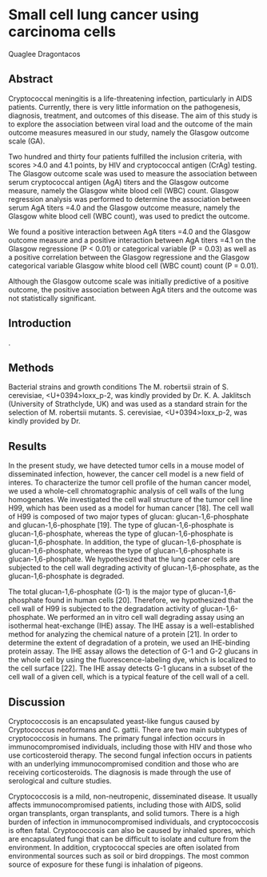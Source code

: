 # Small cell lung cancer using carcinoma cells
Quaglee Dragontacos


## Abstract
Cryptococcal meningitis is a life-threatening infection, particularly in AIDS patients. Currently, there is very little information on the pathogenesis, diagnosis, treatment, and outcomes of this disease. The aim of this study is to explore the association between viral load and the outcome of the main outcome measures measured in our study, namely the Glasgow outcome scale (GA).

Two hundred and thirty four patients fulfilled the inclusion criteria, with scores >4.0 and 4.1 points, by HIV and cryptococcal antigen (CrAg) testing. The Glasgow outcome scale was used to measure the association between serum cryptococcal antigen (AgA) titers and the Glasgow outcome measure, namely the Glasgow white blood cell (WBC) count. Glasgow regression analysis was performed to determine the association between serum AgA titers =4.0 and the Glasgow outcome measure, namely the Glasgow white blood cell (WBC count), was used to predict the outcome.

We found a positive interaction between AgA titers =4.0 and the Glasgow outcome measure and a positive interaction between AgA titers =4.1 on the Glasgow regressione (P < 0.01) or categorical variable (P = 0.03) as well as a positive correlation between the Glasgow regressione and the Glasgow categorical variable Glasgow white blood cell (WBC count) count (P = 0.01).

Although the Glasgow outcome scale was initially predictive of a positive outcome, the positive association between AgA titers and the outcome was not statistically significant.


## Introduction
.


## Methods
Bacterial strains and growth conditions
The M. robertsii strain of S. cerevisiae, <U+0394>loxx_p-2, was kindly provided by Dr. K. A. Jaklitsch (University of Strathclyde, UK) and was used as a standard strain for the selection of M. robertsii mutants. S. cerevisiae, <U+0394>loxx_p-2, was kindly provided by Dr.


## Results
In the present study, we have detected tumor cells in a mouse model of disseminated infection, however, the cancer cell model is a new field of interes. To characterize the tumor cell profile of the human cancer model, we used a whole-cell chromatographic analysis of cell walls of the lung homogenates. We investigated the cell wall structure of the tumor cell line H99, which has been used as a model for human cancer [18]. The cell wall of H99 is composed of two major types of glucan: glucan-1,6-phosphate and glucan-1,6-phosphate [19]. The type of glucan-1,6-phosphate is glucan-1,6-phosphate, whereas the type of glucan-1,6-phosphate is glucan-1,6-phosphate. In addition, the type of glucan-1,6-phosphate is glucan-1,6-phosphate, whereas the type of glucan-1,6-phosphate is glucan-1,6-phosphate. We hypothesized that the lung cancer cells are subjected to the cell wall degrading activity of glucan-1,6-phosphate, as the glucan-1,6-phosphate is degraded.

The total glucan-1,6-phosphate (G-1) is the major type of glucan-1,6-phosphate found in human cells [20]. Therefore, we hypothesized that the cell wall of H99 is subjected to the degradation activity of glucan-1,6-phosphate. We performed an in vitro cell wall degrading assay using an isothermal heat-exchange (IHE) assay. The IHE assay is a well-established method for analyzing the chemical nature of a protein [21]. In order to determine the extent of degradation of a protein, we used an IHE-binding protein assay. The IHE assay allows the detection of G-1 and G-2 glucans in the whole cell by using the fluorescence-labeling dye, which is localized to the cell surface [22]. The IHE assay detects G-1 glucans in a subset of the cell wall of a given cell, which is a typical feature of the cell wall of a cell.


## Discussion
Cryptococcosis is an encapsulated yeast-like fungus caused by Cryptococcus neoformans and C. gattii. There are two main subtypes of cryptococcosis in humans. The primary fungal infection occurs in immunocompromised individuals, including those with HIV and those who use corticosteroid therapy. The second fungal infection occurs in patients with an underlying immunocompromised condition and those who are receiving corticosteroids. The diagnosis is made through the use of serological and culture studies.

Cryptococcosis is a mild, non-neutropenic, disseminated disease. It usually affects immunocompromised patients, including those with AIDS, solid organ transplants, organ transplants, and solid tumors. There is a high burden of infection in immunocompromised individuals, and cryptococcosis is often fatal. Cryptococcosis can also be caused by inhaled spores, which are encapsulated fungi that can be difficult to isolate and culture from the environment. In addition, cryptococcal species are often isolated from environmental sources such as soil or bird droppings. The most common source of exposure for these fungi is inhalation of pigeons.
